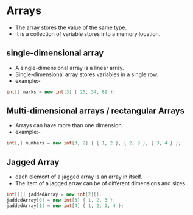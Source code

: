 # Arrays
- The array stores the value of the same type. 
- It is a collection of variable stores into a memory location.

## single-dimensional array
- A single-dimensional array is a linear array. 
- Single-dimensional array stores variables in a single row.
- example:-
```c#
int[] marks = new int[3] { 25, 34, 89 };
```

## Multi-dimensional arrays / rectangular Arrays
- Arrays can have more than one dimension.
- example:-
```c#
int[,] numbers = new int[3, 2] { { 1, 2 }, { 2, 3 }, { 3, 4 } };
```

## Jagged Array
- each element of a jagged array is an array in itself. 
- The item of a jagged array can be of different dimensions and sizes.
```c#
int[][] jaddedArray = new int[2][];
jaddedArray[0] = new int[3] { 1, 2, 3 };
jaddedArray[1] = new int[4] { 1, 2, 3, 4 };
```